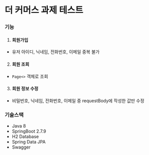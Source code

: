 # 더 커머스 과제 테스트

### 기능
1. #### 회원가입
  - 유저 아이디, 닉네임, 전화번호, 이메일 중복 불가
2. #### 회원 조회
  - `Page<>` 객체로 조회
3. #### 회원 정보 수정
  - 비밀번호, 닉네임, 전화번호, 이메일 중 requestBody에 작성한 값만 수정

### 기술스택
- Java 8
- SpringBoot 2.7.9
- H2 Database
- Spring Data JPA
- Swagger
